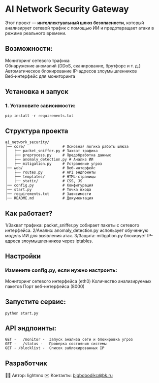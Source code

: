 # AI Network Security Gateway

Этот проект — **интеллектуальный шлюз безопасности**, который анализирует сетевой трафик с помощью ИИ и предотвращает атаки в режиме реального времени.

## Возможности:
Мониторинг сетевого трафика  
Обнаружение аномалий (DDoS, сканирование, брутфорс и т. д.)  
Автоматическое блокирование IP-адресов злоумышленников  
Веб-интерфейс для мониторинга  

## Установка и запуск
### 1. Установите зависимости:
    pip install -r requirements.txt

## Структура проекта

    ai_network_security/
    │── core/                 # Основная логика работы шлюза
    │   ├── packet_sniffer.py # Захват трафика
    │   ├── preprocess.py     # Предобработка данных
    │   ├── anomaly_detection.py # Анализ ИИ
    │   ├── mitigation.py     # Устранение угроз
    │── web/                  # Веб-интерфейс
    │   ├── routes.py         # API эндпоинты
    │   ├── templates/        # HTML-страницы
    │   ├── static/           # CSS, JS
    │── config.py             # Конфигурация
    │── start.py              # Точка входа
    │── requirements.txt      # Зависимости
    │── README.md             # Документация



## Как работает?
 
1/Захват трафика: packet_sniffer.py собирает пакеты с сетевого интерфейса.
2/Анализ: anomaly_detection.py использует обученную модель ИИ для выявления атак.
3/Защита: mitigation.py блокирует IP-адреса злоумышленников через iptables.



## Настройки
### Измените config.py, если нужно настроить:
Мониторинг сетевого интерфейса (eth0)
Количество анализируемых пакетов
Порт веб-интерфейса (8000)



## Запустите сервис:
    python start.py



## API эндпоинты:
    GET -	/monitor -	Запуск анализа сети и блокировка угроз
    GET -	/status -	Проверка состояния системы
    GET	- /blocklist -	Список заблокированных IP



## Разработчик
👨‍💻 Автор: lightnnx
✉️ Контакты: bigbobodikc@bk.ru

